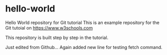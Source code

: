 # hello-world
Hello World repository for Git tutorial
This is an example repository for the Git tutoial on https://www.w3schools.com

This repository is built step by step in the tutorial.


Just edited from Github...
Again added new line for testing fetch command.
